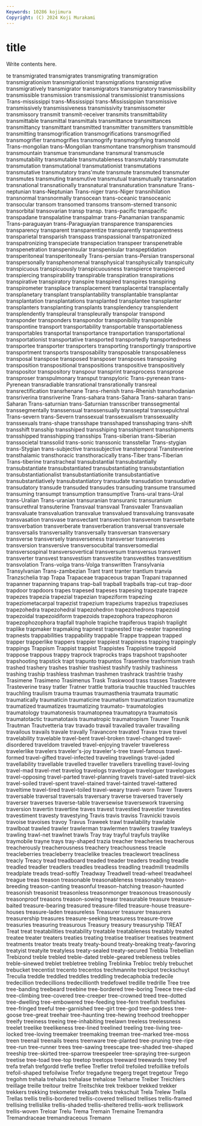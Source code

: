 ```yaml
---
Keywords: 10286 kojimura
Copyright: (C) 2024 Koji Murakami
---
```


# title

Write contents here.



te
transmigrated transmigrates transmigrating transmigration transmigrationism transmigrationist transmigrations transmigrative transmigratively transmigrator
transmigrators transmigratory transmissibility transmissible transmission transmissional transmissionist transmissions Trans-mississippi trans-Mississippi
trans-Mississippian transmissive transmissively transmissiveness transmissivity transmissometer transmissory transmit transmit-receiver transmits
transmittability transmittable transmittal transmittals transmittance transmittances transmittancy transmittant transmitted transmitter
transmitters transmittible transmitting transmogrification transmogrifications transmogrified transmogrifier transmogrifies transmogrify transmogrifying
transmold Trans-mongolian trans-Mongolian transmontane transmorphism transmould transmountain transmue transmundane transmural
transmuscle transmutability transmutable transmutableness transmutably transmutate transmutation transmutational transmutationist transmutations
transmutative transmutatory trans'mute transmute transmuted transmuter transmutes transmuting transmutive transmutual
transmutually transnatation transnational transnationally transnatural transnaturation transnature Trans-neptunian trans-Neptunian Trans-niger
trans-Niger transnihilation transnormal transnormally transocean trans-oceanic transoceanic transocular transom transomed
transoms transom-sterned transonic transorbital transovarian transp transp. trans-pacific transpacific transpadane
transpalatine transpalmar trans-Panamanian transpanamic Trans-paraguayan trans-Paraguayian transparence transparencies transparency transparent
transparentize transparently transparentness transparietal transparish transpass transpassional transpatronized transpatronizing transpeciate
transpeciation transpeer transpenetrable transpenetration transpeninsular transpenisular transpeptidation transperitoneal transperitoneally Trans-persian
trans-Persian transpersonal transpersonally transphenomenal transphysical transphysically transpicuity transpicuous transpicuously transpicuousness
transpierce transpierced transpiercing transpirability transpirable transpiration transpirations transpirative transpiratory transpire
transpired transpires transpiring transpirometer transplace transplacement transplacental transplacentally transplanetary transplant
transplantability transplantable transplantar transplantation transplantations transplanted transplantee transplanter transplanters transplanting
transplants transplendency transplendent transplendently transpleural transpleurally transpolar transpond transponder transponders
transpondor transponibility transponible transpontine transport transportability transportable transportableness transportables transportal
transportance transportation transportational transportationist transportative transported transportedly transportedness transportee transporter
transporters transporting transportingly transportive transportment transports transposability transposable transposableness transposal
transpose transposed transposer transposes transposing transposition transpositional transpositions transpositive transpositively
transpositor transpository transpour transprint transprocess transprose transproser transpulmonary transput transpyloric
Trans-pyrenean trans-Pyrenean transradiable transrational transrationally transreal transrectification transrhenane Trans-rhenish trans-Rhenish
transrhodanian transriverina transriverine Trans-sahara trans-Sahara Trans-saharan trans-Saharan Trans-saturnian trans-Saturnian transscriber
transsegmental transsegmentally transsensual transsensually transseptal transsepulchral Trans-severn trans-Severn transsexual transsexualism
transsexuality transsexuals trans-shape transshape transshaped transshaping trans-shift transshift transship transshiped
transshiping transshipment transshipments transshipped transshipping transships Trans-siberian trans-Siberian transsocietal transsolid
trans-sonic transsonic transstellar Trans-stygian trans-Stygian trans-subjective transsubjective transtemporal Transteverine transthalamic
transthoracic transthoracically trans-Tiber trans-Tiberian Trans-tiberine transtracheal transubstantial transubstantially transubstantiate transubstantiated
transubstantiating transubstantiation transubstantiationalist transubstantiationite transubstantiative transubstantiatively transubstantiatory transudate transudation transudative
transudatory transude transuded transudes transuding transume transumed transuming transumpt transumption
transumptive Trans-ural trans-Ural trans-Uralian Trans-uranian transuranian transuranic transuranium transurethral transuterine
Transvaal transvaal Transvaaler Transvaalian transvaluate transvaluation transvalue transvalued transvaluing transvasate
transvasation transvase transvectant transvection transvenom transverbate transverbation transverberate transverberation transversal
transversale transversalis transversality transversally transversan transversary transverse transversely transverseness transverser
transverses transversion transversive transversocubital transversomedial transversospinal transversovertical transversum transversus transvert
transverter transvest transvestism transvestite transvestites transvestitism transvolation Trans-volga trans-Volga transwritten
Transylvania Transylvanian Trans-zambezian Trant trant tranter trantlum tranvia Tranzschelia trap
Trapa Trapaceae trapaceous trapan Trapani trapanned trapanner trapanning trapans trap-ball
trapball trapballs trap-cut trap-door trapdoor trapdoors trapes trapesed trapeses trapesing
trapezate trapeze trapezes trapezia trapezial trapezian trapeziform trapezing trapeziometacarpal trapezist
trapezium trapeziums trapezius trapeziuses trapezohedra trapezohedral trapezohedron trapezohedrons trapezoid trapezoidal
trapezoidiform trapezoids trapezophora trapezophoron trapezophozophora trapfall traphole trapiche trapiferous trapish
traplight traplike trapmaker trapmaking trapnest trapnested trap-nester trapnesting trapnests trappabilities
trappability trappable Trappe trappean trapped trapper trapperlike trappers trappier trappiest
trappiness trapping trappingly trappings Trappism Trappist trappist Trappistes Trappistine trappoid
trappose trappous trappy traprock traprocks traps trapshoot trapshooter trapshooting trapstick
trapt trapunto trapuntos Trasentine trasformism trash trashed trashery trashes trashier
trashiest trashify trashily trashiness trashing traship trashless trashman trashmen trashrack
trashtrie trashy Trasimene Trasimeno Trasimenus Trask Traskwood trass trasses Trastevere
Trasteverine trasy tratler Tratner trattle trattoria trauchle trauchled trauchles trauchling
traulism trauma traumas traumasthenia traumata traumatic traumatically traumaticin traumaticine traumatism
traumatization traumatize traumatized traumatizes traumatizing traumato- traumatologies traumatology traumatonesis traumatopnea
traumatopyra traumatosis traumatotactic traumatotaxis traumatropic traumatropism Trauner Traunik Trautman Trautvetteria
trav travado travail travailed travailer travailing travailous travails travale travally
Travancore travated Travax trave travel travelability travelable travel-bent travel-broken travel-changed
travel-disordered traveldom traveled travel-enjoying traveler traveleress travelerlike travelers traveler's-joy traveler's-tree
travel-famous travel-formed travel-gifted travel-infected traveling travelings travel-jaded travellability travellable travelled
traveller travellers travelling travel-loving travel-mad travel-met travelog travelogs travelogue traveloguer
travelogues travel-opposing travel-parted travel-planning travels travel-sated travel-sick travel-soiled travel-spent travel-stained
travel-tainted travel-tattered traveltime travel-tired travel-toiled travel-weary travel-worn Traver Travers traversable
traversal traversals traversary traverse traversed traversely traverser traverses traverse-table traversewise
traversework traversing traversion travertin travertine traves travest travestied travestier travesties
travestiment travesty travestying Travis travis traviss Travnicki travois travoise travoises
travoy Travus Traweek trawl trawlability trawlable trawlboat trawled trawler trawlerman
trawlermen trawlers trawley trawleys trawling trawl-net trawlnet trawls Tray tray
trayful trayfuls traylike traymobile trayne trays tray-shaped trazia treacher treacheries
treacherous treacherously treacherousness treachery treachousness treacle treacleberries treacleberry treaclelike treacles
treaclewort treacliness treacly Treacy tread treadboard treaded treader treaders treading
treadle treadled treadler treadlers treadles treadless treadling treadmill treadmills treadplate
treads tread-softly Treadway Treadwell tread-wheel treadwheel treague treas treason treasonable
treasonableness treasonably treason-breeding treason-canting treasonful treason-hatching treason-haunted treasonish treasonist treasonless
treasonmonger treasonous treasonously treasonproof treasons treason-sowing treasr treasurable treasure treasure-baited
treasure-bearing treasured treasure-filled treasure-house treasure-houses treasure-laden treasureless Treasurer treasurer treasurers
treasurership treasures treasure-seeking treasuress treasure-trove treasuries treasuring treasurous Treasury treasury
treasuryship TREAT Treat treat treatabilities treatability treatable treatableness treatably treated
treatee treater treaters treaties treating treatise treatiser treatises treatment treatments
treator treats treaty treaty-bound treaty-breaking treaty-favoring treatyist treatyite treatyless treaty-sealed
treaty-secured Trebbia Trebellian Trebizond treble trebled treble-dated treble-geared trebleness trebles
treble-sinewed treblet trebletree trebling Treblinka Trebloc trebly trebuchet trebucket trecentist
trecento trecentos trechmannite treckpot treckschuyt Treculia treddle treddled treddles treddling
tredecaphobia tredecile tredecillion tredecillions tredecillionth tredefowel tredille tredrille Tree tree
tree-banding treebeard treebine tree-bordered tree-boring Treece tree-clad tree-climbing tree-covered tree-creeper
tree-crowned treed tree-dotted tree-dwelling tree-embowered tree-feeding tree-fern treefish treefishes tree-fringed
treeful tree-garnished tree-girt tree-god tree-goddess tree-goose tree-great treehair tree-haunting tree-hewing
treehood treehopper treeify treeiness treeing tree-inhabiting treelawn treeless treelessness treelet
treelike treelikeness tree-lined treelined treeling tree-living tree-locked tree-loving treemaker treemaking
treeman tree-marked tree-moss treen treenail treenails treens treenware tree-planted tree-pruning
tree-ripe tree-run tree-runner trees tree-sawing treescape tree-shaded tree-shaped treeship tree-skirted
tree-sparrow treespeeler tree-spraying tree-surgeon treetise tree-toad tree-top treetop treetops treeward
treewards treey tref trefa trefah trefgordd trefle treflee Trefler trefoil
trefoiled trefoillike trefoils trefoil-shaped trefoilwise Trefor tregadyne tregerg treget tregetour
Trego tregohm trehala trehalas trehalase trehalose Treharne Treiber Treichlers treillage
treille treitour treitre Treitschke trek trekboer trekked trekker trekkers trekking
trekometer trekpath treks trekschuit Trela Trelew Trella Trellas trellis trellis-bordered
trellis-covered trellised trellises trellis-framed trellising trellislike trellis-shaded trellis-sheltered trellis-work trelliswork
trellis-woven Treloar Trelu Trema Tremain Tremaine Tremandra Tremandraceae tremandraceous Tremann
